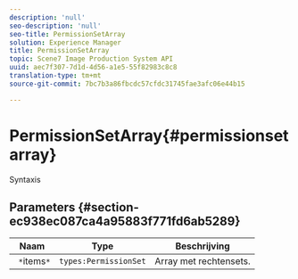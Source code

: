 ```yaml
---
description: 'null'
seo-description: 'null'
seo-title: PermissionSetArray
solution: Experience Manager
title: PermissionSetArray
topic: Scene7 Image Production System API
uuid: aec7f307-7d1d-4d56-a1e5-55f82983c8c8
translation-type: tm+mt
source-git-commit: 7bc7b3a86fbcdc57cfdc31745fae3afc06e44b15

---
```



# PermissionSetArray{#permissionsetarray}

Syntaxis

## Parameters {#section-ec938ec087ca4a95883f771fd6ab5289}

| Naam | Type | Beschrijving |
|---|---|---|
| ` *`items`*` | `types:PermissionSet` | Array met rechtensets. |

